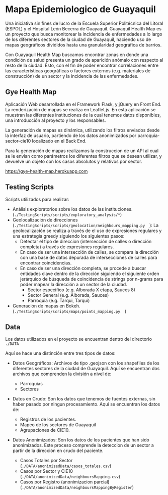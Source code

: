 # Mapa Epidemiologico de Guayaquil
Una iniciativa sin fines de lucro de la Escuela Superior Politécnica del Litoral (ESPOL) y el Hospital León Becerra de Guayaquil.
Guayaquil Health Map es un proyecto que busca monitorear la incidencia de enfermedades a lo largo de los diferentes sectores de la ciudad de Guayaquil, haciendo uso de mapas geográficos divididos hasta una granularidad geográfica de barrios.

Con Guayaquil Health Map buscamos encontrar zonas en donde una condición de salud presenta un grado de aparición anómalo con respecto al resto de la ciudad. Esto, con el fin de poder encontrar correlaciones entre las características geográficas o factores externos (e.g. materiales de construcción) de un sector y la incidencia de las enfermedades.


## Gye Health Map
Aplicación Web desarrollada en el Framework Flask, y jQuery en Front End. La renderización de mapas se realiza en Leaflet.js. En esta aplicación se muestran las diferentes instituciones de la cual tenemos datos disponibles, una introducción al proyecto y los responsables.

La generación de mapas es dinámica, utilizando los filtros enviados desde la interfaz de usuario, partiendo de los datos anonimizados por parroquia-sector-cie10 localizado en el Back End.

Para la generación de mapas realizamos la construccion de un API al cual se le envian como parámetros los diferentes filtros que se desean utilizar, y devuelve un objeto con los casos absolutos y relativos por sector.

https://gye-health-map.herokuapp.com

## Testing Scripts

Scripts utilizados para realizar:
- Análisis exploratorios sobre los datos de las instituciones. (`./TestingScripts/scripts/exploratory_analysis/*`)
- Geolocalización de direcciones (`./TestingScripts/scripts/geolocation/neighbours_mapping.py  `): La geolocalización se realiza a través de el uso de expresiones regulares y una estrategia greedy siguiendo los siguientes pasos:
   - Detectar el tipo de direccion (intersección de calles o dirección completa) a través de expresiones regulares.
   - En caso de ser una intersección de calles, se compara la dirección con una base de datos depurada de intersecciones de calles para encontrar coincidencias.
   - En caso de ser una dirección completa, se procede a buscar entidades clave dentro de la dirección siguiendo el siguiente orden jerárquico de búsqueda de coincidencia de strings por n-grams para poder mapear la dirección a un sector de la ciudad.
      - Sector específico (e.g. Alborada X etapa, Sauces 8)
      - Sector General (e.g. Alborada, Sauces)
      - Parroquia (e.g. Tarqui, Tarqui)
- Generación de mapas en Bokeh. (`./TestingScripts/scripts/maps/points_mapping.py  `)

## Data

Los datos utilizados en el proyecto se encuentran dentro del directorio `./DATA`

Aquí se hace una distinción entre tres tipos de datos:
- Datos Geográficos: Archivos de tipo .geojson con los shapefiles de los diferentes sectores de la ciudad de Guayaquil. Aquí se encuentran dos archivos que comprenden la división a nivel de:
   - Parroquias
   - Sectores

- Datos en Crudo: Son los datos que tenemos de fuentes externas, sin haber pasado por ningun procesamiento. Aqui se encuentran los datos de:
   - Registros de los pacientes.
   - Mapeo de los sectores de Guayaquil
   - Agrupaciones de CIE10.

- Datos Anonimizados: Son los datos de los pacientes que han sido anonimizados. Este proceso comprende la deteccion de un sector a partir de la dirección en crudo del paciente.
   - Casos Totales por Sector (`./DATA/anonimizedData/casos_totales.csv`)
   - Casos por Sector y CIE10 (`./DATA/anonimizedData/neighboursMapping.csv`)
   - Casos por Registro (anonimizacion parcial) (`./DATA/anonimizedData/neighboursMappingByRegister`)
